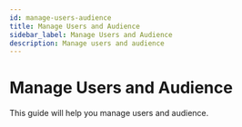 ```yaml
---
id: manage-users-audience
title: Manage Users and Audience
sidebar_label: Manage Users and Audience
description: Manage users and audience
---
```


# Manage Users and Audience

This guide will help you manage users and audience.
